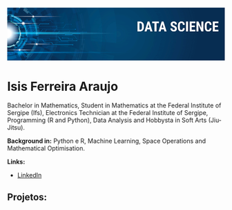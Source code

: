 

<p align="center">
  <img src="banner.png" >
</p>

# Isis Ferreira Araujo



Bachelor in Mathematics, Student in Mathematics at the Federal Institute of Sergipe (Ifs), Electronics Technician at the Federal Institute of Sergipe, Programming (R and Python), Data Analysis and Hobbysta in Soft Arts (Jiu-Jitsu).

**Background in:** Python e R, Machine Learning, Space Operations and Mathematical Optimisation.

**Links:**
* [LinkedIn](https://https://www.linkedin.com/in/isisaraujo)



## Projetos:



